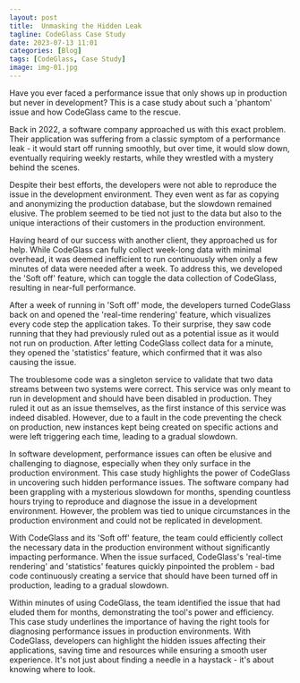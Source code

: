 ```yaml
---
layout: post
title:  Unmasking the Hidden Leak
tagline: CodeGlass Case Study
date: 2023-07-13 11:01
categories: [Blog]
tags: [CodeGlass, Case Study]
image: img-01.jpg
---
```


Have you ever faced a performance issue that only shows up in production but never in development? This is a case study about such a 'phantom' issue and how CodeGlass came to the rescue.

Back in 2022, a software company approached us with this exact problem. Their application was suffering from a classic symptom of a performance leak - it would start off running smoothly, but over time, it would slow down, eventually requiring weekly restarts, while they wrestled with a mystery behind the scenes.

Despite their best efforts, the developers were not able to reproduce the issue in the development environment. They even went as far as copying and anonymizing the production database, but the slowdown remained elusive. The problem seemed to be tied not just to the data but also to the unique interactions of their customers in the production environment.

Having heard of our success with another client, they approached us for help. While CodeGlass can fully collect week-long data with minimal overhead, it was deemed inefficient to run continuously when only a few minutes of data were needed after a week. To address this, we developed the 'Soft off' feature, which can toggle the data collection of CodeGlass, resulting in near-full performance.

After a week of running in 'Soft off' mode, the developers turned CodeGlass back on and opened the 'real-time rendering' feature, which visualizes every code step the application takes. To their surprise, they saw code running that they had previously ruled out as a potential issue as it would not run on production. After letting CodeGlass collect data for a minute, they opened the 'statistics' feature, which confirmed that it was also causing the issue.

The troublesome code was a singleton service to validate that two data streams between two systems were correct. This service was only meant to run in development and should have been disabled in production. They ruled it out as an issue themselves, as the first instance of this service was indeed disabled. However, due to a fault in the code preventing the check on production, new instances kept being created on specific actions and were left triggering each time, leading to a gradual slowdown.

In software development, performance issues can often be elusive and challenging to diagnose, especially when they only surface in the production environment. This case study highlights the power of CodeGlass in uncovering such hidden performance issues. The software company had been grappling with a mysterious slowdown for months, spending countless hours trying to reproduce and diagnose the issue in a development environment. However, the problem was tied to unique circumstances in the production environment and could not be replicated in development.

With CodeGlass and its 'Soft off' feature, the team could efficiently collect the necessary data in the production environment without significantly impacting performance. When the issue surfaced, CodeGlass's 'real-time rendering' and 'statistics' features quickly pinpointed the problem - bad code continuously creating a service that should have been turned off in production, leading to a gradual slowdown.

Within minutes of using CodeGlass, the team identified the issue that had eluded them for months, demonstrating the tool's power and efficiency. This case study underlines the importance of having the right tools for diagnosing performance issues in production environments. With CodeGlass, developers can highlight the hidden issues affecting their applications, saving time and resources while ensuring a smooth user experience. It's not just about finding a needle in a haystack - it's about knowing where to look.

